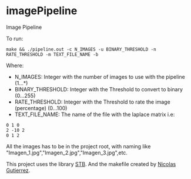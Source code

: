 # imagePipeline
Image Pipeline

To run:
```
make && ./pipeline.out -c N_IMAGES -u BINARY_THRESHOLD -n RATE_THRESHOLD -m TEXT_FILE_NAME -b
```
Where:
* N_IMAGES: Integer with the number of images to use with the pipeline (1...*)
* BINARY_THRESHOLD: Integer with the Threshold to convert to binary (0...255)
* RATE_THRESHOLD: Integer with the Threshold to rate the image (percentage) (0...100)
* TEXT_FILE_NAME: The name of the file with the laplace matrix i.e:
```
0 1 0 
2 -10 2
0 1 2
```

All the images has to be in the project root, with naming like "Imagen_1.jpg","Imagen_2.jpg","Imagen_3.jpg",etc.

This project uses the library [STB](https://github.com/nothings/stb). And the makefile created by [Nicolas Gutierrez](https://github.com/ngutierrezp/Makefile).




